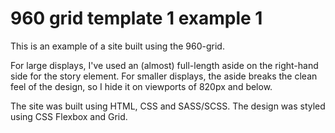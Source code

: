 # 960 grid template 1 example 1

This is an example of a site built using the 960-grid. 

For large displays, I've used an (almost) full-length aside on the right-hand side for the story element. For smaller displays, the aside breaks the clean feel of the design, so I hide it on viewports of 820px and below.

The site was built using HTML, CSS and SASS/SCSS. The design was styled using CSS Flexbox and Grid. 

